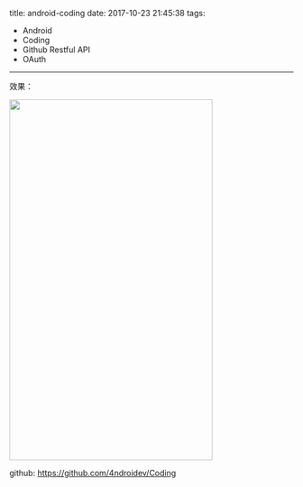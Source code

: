 title: android-coding
date: 2017-10-23 21:45:38
tags:
  - Android
  - Coding
  - Github Restful API
  - OAuth
---

效果：

<img height=640 width=360 src="/images/android-coding/coding.gif"></img>

github: https://github.com/4ndroidev/Coding


